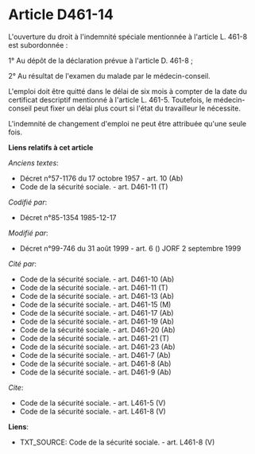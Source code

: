 # Article D461-14

L'ouverture du droit à l'indemnité spéciale mentionnée à l'article L. 461-8 est subordonnée : 

1° Au dépôt de la déclaration prévue à l'article D. 461-8 ; 

2° Au résultat de l'examen du malade par le médecin-conseil. 

L'emploi doit être quitté dans le délai de six mois à compter de la date du certificat descriptif mentionné à l'article L.
461-5. Toutefois, le médecin-conseil peut fixer un délai plus court si l'état du travailleur le nécessite. 

L'indemnité de changement d'emploi ne peut être attribuée qu'une seule fois.

**Liens relatifs à cet article**

_Anciens textes_:

  - Décret n°57-1176 du 17 octobre 1957 - art. 10 (Ab)
  - Code de la sécurité sociale. - art. D461-11 (T)

_Codifié par_:

  - Décret n°85-1354 1985-12-17

_Modifié par_:

  - Décret n°99-746 du 31 août 1999 - art. 6 () JORF 2 septembre 1999

_Cité par_:

  - Code de la sécurité sociale. - art. D461-10 (Ab)
  - Code de la sécurité sociale. - art. D461-11 (T)
  - Code de la sécurité sociale. - art. D461-13 (Ab)
  - Code de la sécurité sociale. - art. D461-15 (M)
  - Code de la sécurité sociale. - art. D461-17 (Ab)
  - Code de la sécurité sociale. - art. D461-19 (Ab)
  - Code de la sécurité sociale. - art. D461-20 (Ab)
  - Code de la sécurité sociale. - art. D461-21 (T)
  - Code de la sécurité sociale. - art. D461-23 (Ab)
  - Code de la sécurité sociale. - art. D461-7 (Ab)
  - Code de la sécurité sociale. - art. D461-8 (Ab)
  - Code de la sécurité sociale. - art. D461-9 (Ab)

_Cite_:

  - Code de la sécurité sociale. - art. L461-5 (V)
  - Code de la sécurité sociale. - art. L461-8 (V)

**Liens**:

  - TXT_SOURCE: Code de la sécurité sociale. - art. L461-8 (V)
